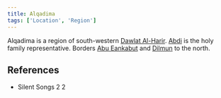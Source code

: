 ```yaml
---
title: Alqadima
tags: ['Location', 'Region']
---
```

Alqadima is a region of south-western [Dawlat Al-Harir](/_wiki/dawlat-al-harir.md). [Abdi](/_wiki/abdi.md) is the holy family representative. Borders [Abu Eankabut](/_wiki/abu-eankabut.md) and [Dilmun](/_wiki/dilmun.md) to the north.

## References
- Silent Songs 2
2
